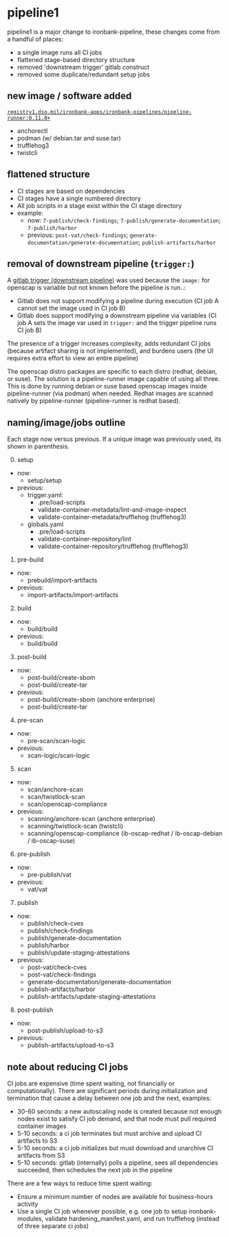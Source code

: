 # pipeline1

pipeline1 is a major change to ironbank-pipeline, these changes come from a handful of places:

* a single image runs all CI jobs
* flattened stage-based directory structure
* removed 'downstream trigger' gitlab construct
* removed some duplicate/redundant setup jobs

## new image / software added

[`registry1.dso.mil/ironbank-apps/ironbank-pipelines/pipeline-runner:0.11.0+`](https://repo1.dso.mil/dsop/ironbank-pipelines/pipeline-runner)

- anchorectl
- podman (w/ debian.tar and suse.tar)
- trufflehog3
- twistcli

## flattened structure

- CI stages are based on dependencies
- CI stages have a single numbered directory
- All job scripts in a stage exist within the CI stage directory
- example:
  - now: `7-publish/check-findings`; `7-publish/generate-documentation`; `7-publish/harbor`
  - previous: `post-vat/check-findings`; `generate-documentation/generate-documentation`; `publish-artifacts/harbor`

## removal of downstream pipeline (`trigger:`)

A [gitlab trigger (downstream pipeline)](https://docs.gitlab.com/ee/ci/pipelines/downstream_pipelines.html) was used because the `image:` for openscap is variable but not known before the pipeline is run..:
- Gitlab does not support modifying a pipeline during execution (CI job A cannot set the image used in CI job B)
- Gitlab does support modifying a downstream pipeline via variables (CI job A sets the image var used in `trigger:` and the trigger pipeline runs CI job B)

The presence of a trigger increases complexity, adds redundant CI jobs (because artifact sharing is not implemented), and burdens users (the UI requires extra effort to view an entire pipeline)

The openscap distro packages are specific to each distro (redhat, debian, or suse). The solution is a pipeline-runner image capable of using all three. This is done by running debian or suse based openscap images inside pipeline-runner (via podman) when needed. Redhat images are scanned natively by pipeline-runner (pipeline-runner is redhat based).

## naming/image/jobs outline

Each stage now versus previous. If a unique image was previously used, its shown in parenthesis.

0. setup
- now:
  - setup/setup
- previous:
  - trigger.yaml:
    - .pre/load-scripts
    - validate-container-metadata/lint-and-image-inspect
    - validate-container-metadata/trufflehog (trufflehog3)
  - globals.yaml
    - .pre/load-scripts
    - validate-container-repository/lint
    - validate-container-repository/trufflehog (trufflehog3)

1. pre-build
- now:
  - prebuild/import-artifacts
- previous:
  - import-artifacts/import-artifacts

2. build
- now:
  - build/build
- previous:
  - build/build

3. post-build
- now:
  - post-build/create-sbom
  - post-build/create-tar
- previous:
  - post-build/create-sbom (anchore enterprise)
  - post-build/create-tar

4. pre-scan
- now:
  - pre-scan/scan-logic
- previous:
  - scan-logic/scan-logic

5. scan
- now:
  - scan/anchore-scan
  - scan/twistlock-scan
  - scan/openscap-compliance
- previous:
  - scanning/anchore-scan (anchore enterprise)
  - scanning/twistlock-scan (twistcli)
  - scanning/openscap-compliance (ib-oscap-redhat / ib-oscap-debian / ib-oscap-suse)

6. pre-publish
- now:
  - pre-publish/vat
- previous:
  - vat/vat

7. publish
- now:
  - publish/check-cves
  - publish/check-findings
  - publish/generate-documentation
  - publish/harbor
  - publish/update-staging-attestations
- previous:
  - post-vat/check-cves
  - post-vat/check-findings
  - generate-documentation/generate-documentation
  - publish-artifacts/harbor
  - publish-artifacts/update-staging-attestations

8. post-publish
- now:
  - post-publish/upload-to-s3
- previous:
  - publish-artifacts/upload-to-s3

## note about reducing CI jobs

CI jobs are expensive (time spent waiting, not financially or computationally). There are significant periods during initialization and termination that cause a delay between one job and the next, examples:

* 30-60 seconds: a new autoscaling node is created because not enough nodes exist to satisfy CI job demand, and that node must pull required container images
* 5-10 seconds: a ci job terminates but must archive and upload CI artifacts to S3
* 5-10 seconds: a ci job initializes but must download and unarchive CI artifacts from S3
* 5-10 seconds: gitlab (internally) polls a pipeline, sees all dependencies succeeded, then schedules the next job in the pipeline

There are a few ways to reduce time spent waiting:

- Ensure a minimum number of nodes are available for business-hours activity
- Use a single CI job whenever possible, e.g. one job to setup ironbank-modules, validate hardening_manifest.yaml, and run trufflehog (instead of three separate ci jobs)
